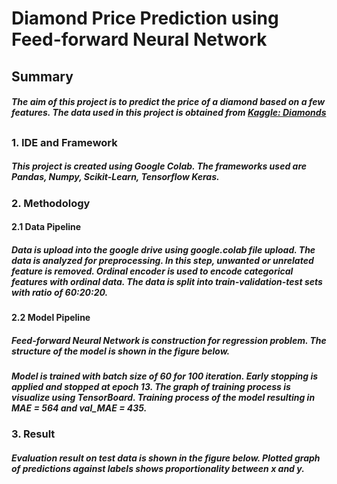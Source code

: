 # Diamond Price Prediction using Feed-forward Neural Network
## Summary
##### The aim of this project is to predict the price of a diamond based on a few features. The data used in this project is obtained from [Kaggle: Diamonds](https://www.kaggle.com/datasets/shivam2503/diamonds)
##
### 1. IDE and Framework
##### This project is created using Google Colab. The frameworks used are Pandas, Numpy, Scikit-Learn, Tensorflow Keras.
### 2. Methodology
#### 2.1 Data Pipeline
##### Data is upload into the google drive using google.colab file upload. The data is analyzed for preprocessing. In this step, unwanted or unrelated feature is removed. Ordinal encoder is used to encode categorical features with ordinal data. The data is split into train-validation-test sets with ratio of 60:20:20.
#### 2.2 Model Pipeline
##### Feed-forward Neural Network is construction for regression problem. The structure of the model is shown in the figure below.
##### Model is trained with batch size of 60 for 100 iteration. Early stopping is applied and stopped at epoch 13. The graph of training process is visualize using TensorBoard. Training process of the model resulting in MAE = 564 and val_MAE = 435.
### 3. Result
##### Evaluation result on test data is shown in the figure below. Plotted graph of predictions against labels shows proportionality between x and y.
